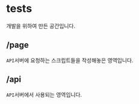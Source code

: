 # tests

개발을 위하여 만든 공간입니다.


## /page

`API`서버에 요청하는 스크립트들을 작성해놓은 영역입니다.


## /api

`API`서버에서 사용되는 영역입니다.
